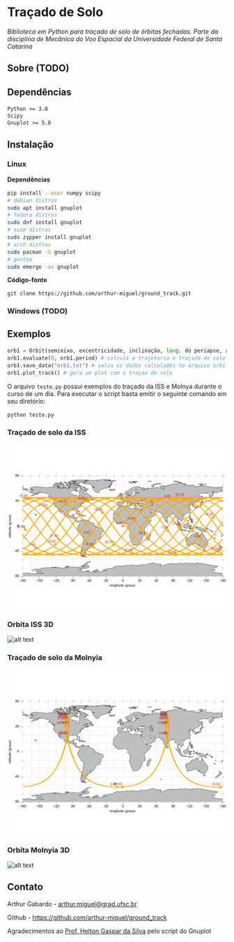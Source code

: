# Traçado de Solo
*Biblioteca em Python para traçado de solo de órbitas fechadas. Parte da disciplina de Mecânica do Voo Espacial da Universidade Federal de Santa Catarina*

## Sobre (TODO)

## Dependências
```
Python >= 3.0
Scipy
Gnuplot >= 5.0
```

## Instalação

### Linux

**Dependências**
```sh
pip install --user numpy scipy
# debian distros
sudo apt install gnuplot
# fedora distros
sudo dnf install gnuplot
# suse distros
sudo zypper install gnuplot
# arch distros
sudo pacman -S gnuplot
# gentoo
sudo emerge -av gnuplot
```
**Código-fonte**
```
git clone https://github.com/arthur-miguel/ground_track.git
```

### Windows (TODO)

## Exemplos
```python
orb1 = Orbit(semieixo, excentricidade, inclinação, long. do periapse, arg. periapse) # veja arquivo gorundtrack.py para mais opções
orb1.evaluate(0, orb1.period) # calcula a trajetoria e traçado de solo da orb1 no tempo de um periodo
orb1.save_data("orb1.txt") # salva os dados calculados no arquivo orb1.txt
orb1.plot_track() # gera um plot com o traçao de solo
```
O arquivo `teste.py` possui exemplos do traçado da ISS e Molnya durante o curso de um dia. Para executar o script basta emitir o seguinte comando em seu diretório:

```
python teste.py
```
### Traçado de solo da ISS
![alt text](./example/iss.png?raw=true)

### Orbita ISS 3D
![alt text](./example/iss_3D.png?raw=true)

### Traçado de solo da Molnyia
![alt text](./example/molnyia.png?raw=true)

### Orbita Molnyia 3D
![alt text](./example/molnyia_3D.png?raw=true)

## Contato

Arthur Gabardo - <arthur.miguel@grad.ufsc.br>

Github - <https://github.com/arthur-miguel/ground_track>

Agradecimentos ao [Prof. Helton Gaspar da Silva](https://helton.paginas.ufsc.br/) pelo script do Gnuplot
